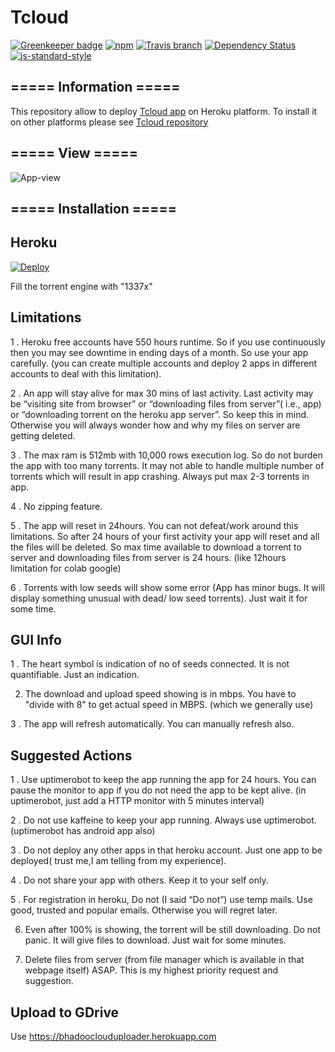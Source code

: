 # Tcloud

[![Greenkeeper badge](https://badges.greenkeeper.io/Lunik/tcloud.svg)](https://greenkeeper.io/)
[![npm](https://img.shields.io/npm/v/tcloud.svg)](https://www.npmjs.com/package/tcloud)
[![Travis branch](https://img.shields.io/travis/Lunik/tcloud/master.svg)](https://travis-ci.org/Lunik/tcloud)
[![Dependency Status](https://gemnasium.com/badges/github.com/Lunik/tcloud.svg)](https://gemnasium.com/github.com/Lunik/tcloud)
[![js-standard-style](https://img.shields.io/badge/code%20style-standard-brightgreen.svg)](http://standardjs.com/)

## ===== Information =====
This repository allow to deploy [Tcloud app](https://github.com/Lunik/tcloud) on Heroku platform. To install it on other platforms please see [Tcloud repository](https://github.com/Lunik/tcloud)

## ===== View =====

![App-view](https://i.imgur.com/BsmiKID.png)

## ===== Installation =====

## Heroku

[![Deploy](https://www.herokucdn.com/deploy/button.svg)](https://heroku.com/deploy?template=https://github.com/sagirisayang/tcloud-heroku)

Fill the torrent engine with "1337x"

## Limitations

1 . Heroku free accounts have 550 hours runtime. So if you use continuously then you may see downtime in ending days of a month. So use your app carefully. (you can create multiple accounts and deploy 2 apps in different accounts to deal with this limitation).

2 . An app will stay alive for max 30 mins of last activity. Last activity may be “visiting site from browser” or “downloading files from server”( i.e., app) or “downloading torrent on the heroku app server”. So keep this in mind. Otherwise you will always wonder how and why my        files on server are getting deleted.

3 . The max ram is 512mb with 10,000 rows execution log. So do not burden the app with too many torrents. It may not able to handle multiple number of torrents which will result in app crashing. Always put max 2-3 torrents in app.

4 . No zipping feature.

5 . The app will reset in 24hours. You can not defeat/work around  this limitations. So after 24 hours of your first activity your app will reset and all the files will be deleted. So max time available to download a torrent to server and downloading files from server is 24 hours. (like 12hours limitation for colab google)   

6 . Torrents with low seeds will show some error (App has minor bugs. It will display something unusual with dead/ low seed torrents). Just wait it for some time.

## GUI Info

1 . The heart symbol is indication of no of seeds connected. It is not quantifiable. Just an indication.

2. The download and upload speed showing is in mbps. You have to "divide with 8" to get actual speed in MBPS. (which we generally use)

3 . The app will refresh automatically. You can manually refresh also.

## Suggested Actions

1 . Use uptimerobot to keep the app running the app for 24 hours. You can pause the monitor to app if you do not need the app to be kept alive.
(in uptimerobot, just add a HTTP monitor with 5 minutes interval)

2 . Do not use kaffeine to keep your app running. Always use uptimerobot. (uptimerobot has android app also)

3 . Do not deploy any other apps in that heroku account. Just one app to be deployed( trust me,I am telling from my experience).

4 . Do not share your app with others. Keep it to your self only.

5 . For registration in heroku, Do not (I said “Do not”) use temp mails. Use good, trusted and popular emails. Otherwise you will regret later.

6. Even after 100% is showing, the torrent will be still downloading. Do not panic. It will give files to download. Just wait for some minutes.

7. Delete files from server (from file manager which is available in that webpage itself) ASAP. This is my highest priority request and suggestion.

## Upload to GDrive

Use https://bhadooclouduploader.herokuapp.com
